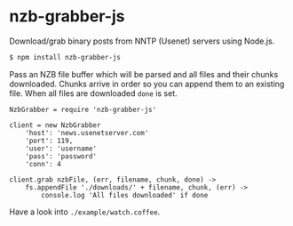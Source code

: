 # nzb-grabber-js

Download/grab binary posts from NNTP (Usenet) servers using Node.js.

```bash
$ npm install nzb-grabber-js
```

Pass an NZB file buffer which will be parsed and all files and their chunks downloaded. Chunks arrive in order so you can append them to an existing file. When all files are downloaded `done` is set.

```coffee-script
NzbGrabber = require 'nzb-grabber-js'

client = new NzbGrabber
    'host': 'news.usenetserver.com'
    'port': 119,
    'user': 'username'
    'pass': 'password'
    'conn': 4

client.grab nzbFile, (err, filename, chunk, done) ->
    fs.appendFile './downloads/' + filename, chunk, (err) ->
        console.log 'All files downloaded' if done
```

Have a look into `./example/watch.coffee`.